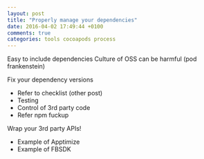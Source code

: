 ```yaml
---
layout: post
title: "Properly manage your dependencies"
date: 2016-04-02 17:49:44 +0100
comments: true
categories: tools cocoapods process
---
```


Easy to include dependencies
Culture of OSS can be harmful (pod frankenstein)

Fix your dependency versions
- Refer to checklist (other post)
- Testing
- Control of 3rd party code
- Refer npm fuckup

Wrap your 3rd party APIs!
- Example of Apptimize
- Example of FBSDK
